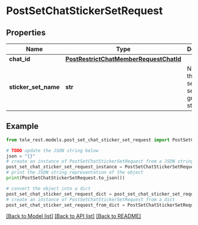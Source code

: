 # PostSetChatStickerSetRequest


## Properties

Name | Type | Description | Notes
------------ | ------------- | ------------- | -------------
**chat_id** | [**PostRestrictChatMemberRequestChatId**](PostRestrictChatMemberRequestChatId.md) |  | 
**sticker_set_name** | **str** | Name of the sticker set to be set as the group sticker set | 

## Example

```python
from tele_rest.models.post_set_chat_sticker_set_request import PostSetChatStickerSetRequest

# TODO update the JSON string below
json = "{}"
# create an instance of PostSetChatStickerSetRequest from a JSON string
post_set_chat_sticker_set_request_instance = PostSetChatStickerSetRequest.from_json(json)
# print the JSON string representation of the object
print(PostSetChatStickerSetRequest.to_json())

# convert the object into a dict
post_set_chat_sticker_set_request_dict = post_set_chat_sticker_set_request_instance.to_dict()
# create an instance of PostSetChatStickerSetRequest from a dict
post_set_chat_sticker_set_request_from_dict = PostSetChatStickerSetRequest.from_dict(post_set_chat_sticker_set_request_dict)
```
[[Back to Model list]](../README.md#documentation-for-models) [[Back to API list]](../README.md#documentation-for-api-endpoints) [[Back to README]](../README.md)


